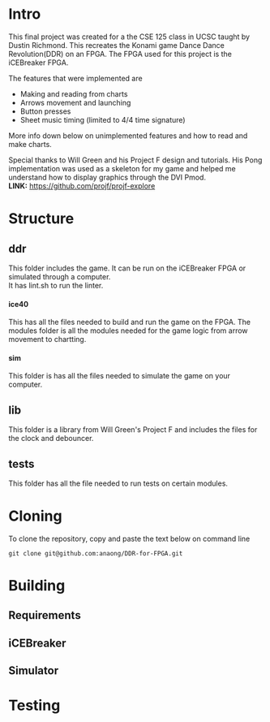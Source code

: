 # Intro  
This final project was created for a the CSE 125 class in UCSC taught by Dustin Richmond.
This recreates the Konami game Dance Dance Revolution(DDR) on an FPGA.
The FPGA used for this project is the iCEBreaker FPGA.  

The features that were implemented are
* Making and reading from charts
* Arrows movement and launching
* Button presses
* Sheet music timing (limited to 4/4 time signature)  

More info down below on unimplemented features and how to read and make charts.  

Special thanks to Will Green and his Project F design and tutorials.
His Pong implementation was used as a skeleton for my game and helped me understand how to display graphics through the DVI Pmod.  
**LINK:** https://github.com/projf/projf-explore  

# Structure  
## ddr
This folder includes the game.
It can be run on the iCEBreaker FPGA or simulated through a computer.  
It has lint.sh to run the linter.  
#### ice40
This has all the files needed to build and run the game on the FPGA.
The modules folder is all the modules needed for the game logic from arrow movement to chartting.  
#### sim
This folder is has all the files needed to simulate the game on your computer.  

## lib
This folder is a library from Will Green's Project F and includes the files for the clock and debouncer.  

## tests
This folder has all the file needed to run tests on certain modules.  

# Cloning
To clone the repository, copy and paste the text below on command line
```shell
git clone git@github.com:anaong/DDR-for-FPGA.git
```

# Building

## Requirements

## iCEBreaker

## Simulator

# Testing
